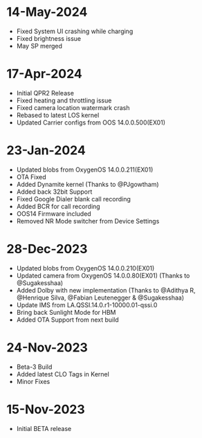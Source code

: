 # 14-May-2024

- Fixed System UI crashing while charging
- Fixed brightness issue
- May SP merged

# 17-Apr-2024

- Initial QPR2 Release
- Fixed heating and throttling issue
- Fixed camera location watermark crash
- Rebased to latest LOS kernel
- Updated Carrier configs from OOS 14.0.0.500(EX01)

# 23-Jan-2024

- Updated blobs from OxygenOS 14.0.0.211(EX01)
- OTA Fixed
- Added Dynamite kernel (Thanks to @PJgowtham)
- Added back 32bit Support
- Fixed Google Dialer blank call recording
- Added BCR for call recording
- OOS14 Firmware included
- Removed NR Mode switcher from Device Settings

# 28-Dec-2023

- Updated blobs from OxygenOS 14.0.0.210(EX01)
- Updated camera from OxygenOS 14.0.0.80(EX01) (Thanks to @Sugakesshaa)
- Added Dolby with new implementation (Thanks to @Adithya R, @Henrique Silva, @Fabian Leutenegger & @Sugakesshaa)
- Update IMS from LA.QSSI.14.0.r1-10000.01-qssi.0
- Bring back Sunlight Mode for HBM
- Added OTA Support from next build

# 24-Nov-2023

- Beta-3 Build
- Added latest CLO Tags in Kernel
- Minor Fixes

# 15-Nov-2023
- Initial BETA release
